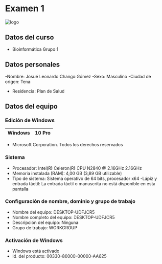 # Examen 1
![logo](https://user-images.githubusercontent.com/104948498/203671124-f5399b8b-0aac-4f34-9300-3e1f68ffab1b.png)
## Datos del curso
- Bioinformática Grupo 1
## Datos personales
-Nombre: Josué Leonardo Chango Gómez
-Sexo: Masculino
-Ciudad de origen: Tena
- Residencia: Plan de Salud
## Datos del equipo
### Edición de Windows
| Windows | 10 Pro |
| --- | --- |
- Microsoft Corporation. Todos los derechos reservados
### Sistema
- Procesador: Intel(R) Celeron(R) CPU N2840 @ 2.16GHz 2.16GHz
- Memoria instalada (RAM): 4,00 GB (3,89 GB utilizable)
- Tipo de sistema: Sistema operativo de 64 bits, procesador x64
-Lápiz y entrada táctil: La entrada táctil o manuscrita no está disponible en esta pantalla
### Configuración de nombre, dominio y grupo de trabajo
- Nombre del equipo: DESKTOP-UDFJCR5
- Nombre completo del equipo: DESKTOP-UDFJCR5
- Descripción del equipo: Ninguna
- Grupo de trabajo: WORKGROUP
### Activación de Windows
- Windows está activado
-  Id. del producto: 00330-80000-00000-AA625
